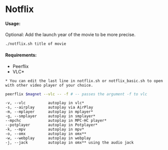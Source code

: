 # Notflix

#### Usage:
Optional: Add the launch year of the movie to be more precise.   
```
./notflix.sh title of movie 
```

#### Requirements:
+ Peerflix 
+ VLC\*  

```
* You can edit the last line in notflix.sh or notflix_basic.sh to open with other video player of your choice.  
```

```bash
peerflix $magnet --vlc -- -f # -- passes the argument -f to vlc
```

```
-v, --vlc          autoplay in vlc*                             
-s, --airplay      autoplay via AirPlay                         
-m, --mplayer      autoplay in mplayer*                         
-g, --smplayer     autoplay in smplayer*                        
--mpchc            autoplay in MPC-HC player*                   
--potplayer        autoplay in Potplayer*                       
-k, --mpv          autoplay in mpv*                             
-o, --omx          autoplay in omx**                            
-w, --webplay      autoplay in webplay                          
-j, --jack         autoplay in omx** using the audio jack
```
